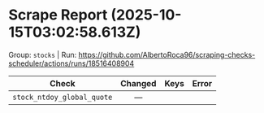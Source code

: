 # Scrape Report (2025-10-15T03:02:58.613Z)

Group: `stocks`  |  Run: https://github.com/AlbertoRoca96/scraping-checks-scheduler/actions/runs/18516408904

| Check | Changed | Keys | Error |
|---|:---:|:--|:--|
| `stock_ntdoy_global_quote` | — |  |  |
